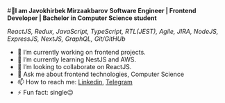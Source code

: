 
#**👋I am Javokhirbek Mirzaakbarov**
**Software Engineer | Frontend Developer | Bachelor in Computer Science student**

*ReactJS, Redux, JavaScript, TypeScript, RTL(JEST), Agile, JIRA, NodeJS, ExpressJS, NextJS, GraphQL, Git/GitHUb*

- 🔭 I’m currently working on frontend projects.
- 🌱 I’m currently learning NestJS and AWS.
- 👯 I’m looking to collaborate on ReactJS.
- 💬 Ask me about frontend technologies, Computer Science
- 📫 How to reach me: [Linkedin](https://www.linkedin.com/in/javokhirbek-mirzaakbarov/), [Telegram](https://t.me/JavokhirbekMirzaakbarov)
- ⚡ Fun fact: single😉


